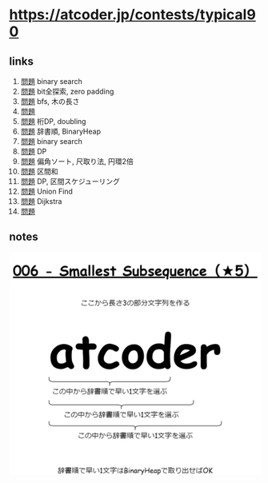 # https://atcoder.jp/contests/typical90

## links

1. [問題](https://atcoder.jp/contests/typical90/tasks/typical90_a) binary search
2. [問題](https://atcoder.jp/contests/typical90/tasks/typical90_b) bit全探索, zero padding
3. [問題](https://atcoder.jp/contests/typical90/tasks/typical90_c) bfs, 木の長さ
4. [問題](https://atcoder.jp/contests/typical90/tasks/typical90_d)
5. [問題](https://atcoder.jp/contests/typical90/tasks/typical90_e) 桁DP, doubling
6. [問題](https://atcoder.jp/contests/typical90/tasks/typical90_f) 辞書順, BinaryHeap
7. [問題](https://atcoder.jp/contests/typical90/tasks/typical90_g) binary search
8. [問題](https://atcoder.jp/contests/typical90/tasks/typical90_h) DP
9. [問題](https://atcoder.jp/contests/typical90/tasks/typical90_i) 偏角ソート, 尺取り法, 円環2倍
10. [問題](https://atcoder.jp/contests/typical90/tasks/typical90_j) 区間和
11. [問題](https://atcoder.jp/contests/typical90/tasks/typical90_k) DP, 区間スケジューリング
12. [問題](https://atcoder.jp/contests/typical90/tasks/typical90_l) Union Find
13. [問題](https://atcoder.jp/contests/typical90/tasks/typical90_m) Dijkstra
14. [問題](https://atcoder.jp/contests/typical90/tasks/typical90_n)

## notes

![](img/6.jpg)
